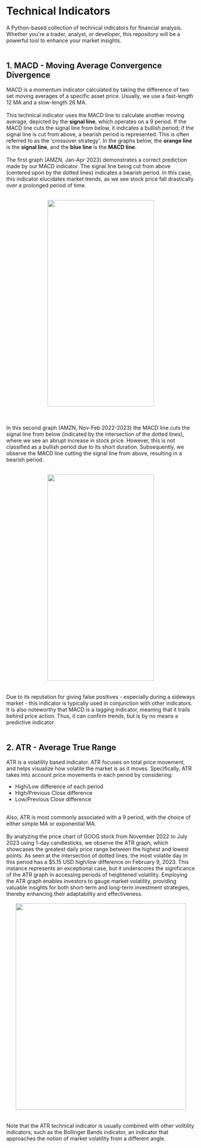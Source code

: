 # Technical Indicators
A Python-based collection of technical indicators for financial analysis. Whether you're a trader, analyst, or developer, this repository will be a powerful tool to enhance your market insights. 
<br /><br />

## 1. MACD - Moving Average Convergence Divergence


MACD is a momentum indicator calculated by taking the difference of two set moving averages of a specific asset price. Usually, we use a fast-length 12 MA and a slow-length 26 MA. <br /><br />
This technical indicator uses the MACD line to calculate another moving average, depicted by the <strong>signal line</strong>, which operates on a 9 period. If the MACD line cuts the signal line from below, it indicates a bullish period; if the signal line is cut from above, a bearish period is represented. This is often referred to as the 'crossover strategy'. In the graphs below, the **orange line** is the **signal line**, and the **blue line** is the **MACD line**. <br /> <br />
The first graph (AMZN, Jan-Apr 2023) demonstrates a correct prediction made by our MACD indicator. The signal line being cut from above (centered upon by the dotted lines) indicates a bearish period. In this case, this indicator elucidates market trends, as we see stock price fall drastically over a prolonged period of time. <br /><br />
<div align="center" border="black">
  <img src="https://github.com/danielxu04/technical-indicators/assets/106186118/43eaafa3-d3f7-4f6e-9ebe-1ed6d9edb3ef" width="75%" height="550px" />
</div>


<br /><br />
In this second graph (AMZN, Nov-Feb 2022-2023) the MACD line cuts the signal line from below (indicated by the intersection of the dotted lines), where we see an abrupt increase in stock price. However, this is not classified as a bullish period due to its short duration. Subsequently, we observe the MACD line cutting the signal line from above, resulting in a bearish period. 
<br /><br />
<div align="center" border="black">
  <img src="https://github.com/danielxu04/technical-indicators/assets/106186118/dd456618-2e69-49c4-8a0f-ec1bacbd27d4" width="75%" height="550px" />
</div>
<br /><br />
Due to its reputation for giving false positives - especially during a sideways market - this indicator is typically used in conjunction with other indicators. It is also noteworthy that MACD is a lagging indicator, meaning that it trails behind price action. Thus, it can confirm trends, but is by no means a predictive indicator.<br /><br />

## 2. ATR - Average True Range

ATR is a volatility based indicator. ATR focuses on total price movement, and helps visualize how volatile the market is as it moves. Specifically, ATR takes into account price movements in each period by considering:<br />
- High/Low difference of each period
- High/Previous Close difference
- Low/Previous Close difference
<br />
Also, ATR is most commonly associated with a 9 period, with the choice of either simple MA or exponential MA.
<br /><br />
By analyzing the price chart of GOOG stock from November 2022 to July 2023 using 1-day candlesticks, we observe the ATR graph, which showcases the greatest daily price range between the highest and lowest points. As seen at the intersection of dotted lines, the most volatile day in this period has a $5.15 USD high/low difference on February 9, 2023. This instance represents an exceptional case, but it underscores the significance of the ATR graph in accessing periods of heightened volatility. Employing the ATR graph enables investors to gauge market volatility, providing valuable insights for both short-term and long-term investment strategies, thereby enhancing their adaptability and effectiveness.
<br /><br />
<div align="center" border="black">
  <img src="https://github.com/danielxu04/technical-indicators/assets/106186118/f72cd6d2-cd30-4637-b064-d5d87b78c0dc" width="95%" height="550px" />
</div>
<br /><br />
Note that the ATR technical indicator is usually combined with other volitility indicators, such as the Bollinger Bands indicator, an indicator that approaches the notion of market volatility from a different angle.<br /><br /> 
